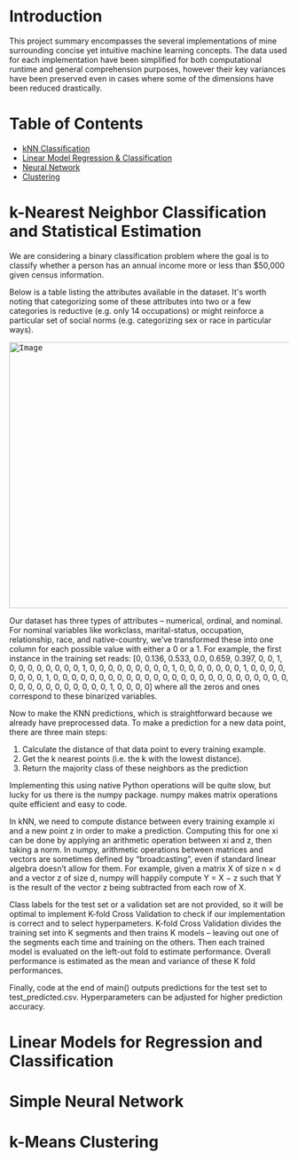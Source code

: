 # Introduction

This project summary encompasses the several implementations of mine surrounding concise yet intuitive machine learning concepts. The data used for each implementation have been simplified for both computational runtime and general comprehension purposes, however their key variances have been preserved even in cases where some of the dimensions have been reduced drastically. 

# Table of Contents

- [kNN Classification](#k-nearest-neighbor-classification-and-statistical-estimation)
- [Linear Model Regression & Classification](#linear-models-for-regression-and-classification)
- [Neural Network](#simple-neural-network)
- [Clustering](#k-means-clustering)

# k-Nearest Neighbor Classification and Statistical Estimation

We are considering a binary classification problem where the goal is to classify whether a person has an annual income more or less than $50,000 given census information. 

Below is a table listing the attributes available in the dataset. It's worth noting that categorizing some of these attributes into two or a few categories is reductive (e.g. only 14 occupations) or might reinforce a particular set of social norms (e.g. categorizing sex or race in particular ways).

<kbd><img src="https://github.com/FluffyCrocodile/Storage/blob/2106e7a73040aefa82863cd60a0e1bb8e9152d80/f.JPG" alt="Image" width="750" height="480"></kbd>

Our dataset has three types of attributes – numerical, ordinal, and nominal. For nominal variables like workclass, marital-status, occupation, relationship, race, and native-country, we’ve transformed these into one column for each possible value with either a 0 or a 1. For example, the first instance in the training set reads: [0, 0.136, 0.533, 0.0, 0.659, 0.397, 0, 0, 1, 0, 0, 0, 0, 0, 0, 0, 0, 1, 0, 0, 0, 0, 0, 0, 0, 0, 0, 1, 0, 0, 0, 0, 0, 0, 0, 1, 0, 0, 0, 0, 0, 0, 0, 0, 1, 0, 0, 0, 0, 0, 0, 0, 0, 0, 0, 0, 0, 0, 0, 0, 0, 0, 0, 0, 0, 0, 0, 0, 0, 0, 0, 0, 0, 0, 0, 0, 0, 0, 0, 0, 0, 0, 1, 0, 0, 0, 0] where all the zeros and ones correspond to these binarized variables.

Now to make the KNN predictions, which is straightforward because we already have preprocessed data. To make a prediction for a new data point, there are three main
steps:

1. Calculate the distance of that data point to every training example.
2. Get the k nearest points (i.e. the k with the lowest distance).
3. Return the majority class of these neighbors as the prediction

Implementing this using native Python operations will be quite slow, but lucky for us there is the numpy package.
numpy makes matrix operations quite efficient and easy to code.

In kNN, we need to compute distance between every training example xi and a new point z in order to make a prediction. Computing this for one xi can be done by applying an arithmetic operation between xi and z, then taking a norm. In numpy, arithmetic operations between matrices and vectors are sometimes defined by “broadcasting”, even if standard linear algebra doesn’t allow for them. For example, given a matrix X of size n × d and a vector z of size d, numpy will happily compute Y = X − z such that Y is the result of the vector z being subtracted from each row of X.

Class labels for the test set or a validation set are not provided, so it will be optimal to implement K-fold Cross Validation to check if our implementation is correct and to select hyperpameters. K-fold Cross Validation divides the training set into K segments and then trains K models – leaving out one of the segments each time and training on the others. Then each trained model is evaluated on the left-out fold to estimate performance. Overall performance is estimated as the mean and variance of these K fold performances.

Finally, code at the end of main() outputs predictions for the test set to test_predicted.csv. Hyperparameters can be adjusted for higher prediction accuracy.

# Linear Models for Regression and Classification



# Simple Neural Network



# k-Means Clustering

